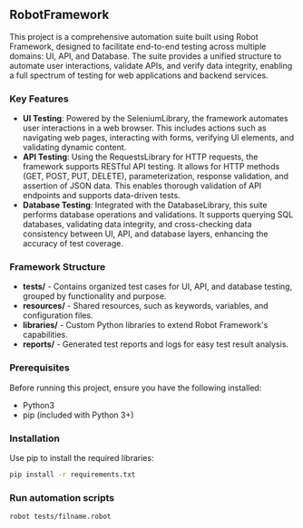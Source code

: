 ## RobotFramework

This project is a comprehensive automation suite built using Robot Framework, designed to facilitate end-to-end testing
across multiple domains: UI, API, and Database. The suite provides a unified structure to automate user interactions,
validate APIs, and verify data integrity, enabling a full spectrum of testing for web applications and backend services.

### **Key Features**

* **UI Testing**: Powered by the SeleniumLibrary, the framework automates user interactions in a web browser. This
  includes actions such as navigating web pages, interacting with forms, verifying UI elements, and validating dynamic
  content.
* **API Testing**: Using the RequestsLibrary for HTTP requests, the framework supports RESTful API testing. It allows
  for HTTP methods (GET, POST, PUT, DELETE), parameterization, response validation, and assertion of JSON data. This
  enables thorough validation of API endpoints and supports data-driven tests.
* **Database Testing**: Integrated with the DatabaseLibrary, this suite performs database operations and validations. It
  supports querying SQL databases, validating data integrity, and cross-checking data consistency between UI, API, and
  database layers, enhancing the accuracy of test coverage.

### **Framework Structure**

* **tests/** - Contains organized test cases for UI, API, and database testing, grouped by functionality and purpose.
* **resources/** - Shared resources, such as keywords, variables, and configuration files.
* **libraries/** - Custom Python libraries to extend Robot Framework's capabilities.
* **reports/** - Generated test reports and logs for easy test result analysis.

### Prerequisites

Before running this project, ensure you have the following installed:

* Python3
* pip (included with Python 3+)

### Installation

Use pip to install the required libraries:

```bash
pip install -r requirements.txt
```

### Run automation scripts

```bash
robot tests/filname.robot
```